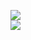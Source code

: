 [![](https://img.shields.io/badge/Made%20With-Github%20Spray-lightgrey.svg?style=for-the-badge&logo=github)](https://github.com/Annihil/github-spray#7450)  
[![](https://i.imgur.com/2DrTn0Z.gif)](https://github.com/Annihil/github-spray)